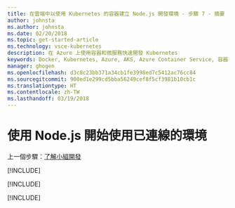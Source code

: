 ```yaml
---
title: 在雲端中以使用 Kubernetes 的容器建立 Node.js 開發環境 - 步驟 7 - 摘要 | Microsoft Docs
author: johnsta
ms.author: johnsta
ms.date: 02/20/2018
ms.topic: get-started-article
ms.technology: vsce-kubernetes
description: 在 Azure 上使用容器和微服務快速開發 Kubernetes
keywords: Docker, Kubernetes, Azure, AKS, Azure Container Service, 容器
manager: ghogen
ms.openlocfilehash: d3c8c23bb371a34cb1fe3998ed7c5412ac76cc84
ms.sourcegitcommit: 900ed1e299cd5bba56249cef8f5cf3981b10cb1c
ms.translationtype: HT
ms.contentlocale: zh-TW
ms.lasthandoff: 03/19/2018
---
```

# <a name="get-started-on-connected-environment-with-nodejs"></a>使用 Node.js 開始使用已連線的環境

上一個步驟：[了解小組開發](get-started-nodejs-06.md)

[!INCLUDE[](includes/well-done.md)]

[!INCLUDE[](includes/take-survey.md)]

[!INCLUDE[](includes/clean-up.md)]